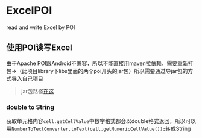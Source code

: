 # ExcelPOI
read and write Excel by POI

## 使用POI读写Excel
由于Apache POI跟Android不兼容，所以不能直接用maven拉依赖，需要重新打包->（此项目library下libs里面的两个poi开头的jar包）所以需要通过导jar包的方式导入自己项目
> jar包路径[在这](https://github.com/EvilMouth/ExcelPOI/tree/master/app/libs/)

### double to String
获取单元格内容`cell.getCellValue`中数字格式都会以double格式返回，所以可以用`NumberToTextConverter.toText(cell.getNumericCellValue());`转成String
